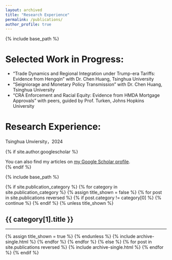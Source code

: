 ```yaml
---
layout: archived
title: "Research Experience"
permalink: /publications/
author_profile: true
---
```

{% include base_path %}

Selected Work in Progress:
======
* “Trade Dynamics and Regional Integration under Trump-era Tariffs: Evidence from Hengqin”  with Dr. Chen Huang, Tsinghua University 
* “Seigniorage and Monetary Policy Transmission” with Dr. Chen Huang, Tsinghua University 
* “CRA Enforcement and Racial Equity: Evidence from HMDA Mortgage Approvals” with peers, guided by Prof. Turken, Johns Hopkins University

Research Experience:
======
Tsinghua Unviersity，2024

{% if site.author.googlescholar %}
  <div class="wordwrap">You can also find my articles on <a href="{{site.author.googlescholar}}">my Google Scholar profile</a>.</div>
{% endif %}

{% include base_path %}

<!-- New style rendering if publication categories are defined -->
{% if site.publication_category %}
  {% for category in site.publication_category  %}
    {% assign title_shown = false %}
    {% for post in site.publications reversed %}
      {% if post.category != category[0] %}
        {% continue %}
      {% endif %}
      {% unless title_shown %}
        <h2>{{ category[1].title }}</h2><hr />
        {% assign title_shown = true %}
      {% endunless %}
      {% include archive-single.html %}
    {% endfor %}
  {% endfor %}
{% else %}
  {% for post in site.publications reversed %}
    {% include archive-single.html %}
  {% endfor %}
{% endif %}



